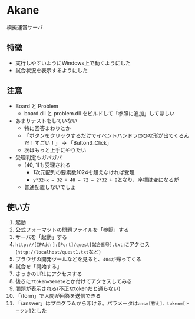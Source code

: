 # Akane
模擬運営サーバ

## 特徴

* 実行しやすいようにWindows上で動くようにした
* 試合状況を表示するようにした

## 注意

* Board と Problem
  * board.dll と problem.dll をビルドして「参照に追加」してほしい
* あまりテストをしていない
  * 特に回答まわりとか
  * 「ボタンをクリックするだけでイベントハンドラのひな形が出てくるんだ！すごい！」 → 「Button3_Click」
  * 次はもっと上手にやりたい
* 受理判定もガバガバ
  * (40, 1)も受理される
    * 1次元配列の要素数1024を超えなければ受理
    * `y*32+x = 32 + 40 = 72 = 2*32 + 8`となり、座標は変になるが
  * 普通配置しないでしょ

## 使い方
1. 起動
2. 公式フォーマットの問題ファイルを「参照」する
3. サーバを「起動」する
4. `http://[IPAddr]:[Port]/quest[試合番号].txt` にアクセス(`http://localhost/quest1.txt`など)
5. ブラウザの開発ツールなどを見ると、`404`が帰ってくる
6. 試合を「開始する」
7. さっきのURLにアクセスする
8. 後ろに`?token=Semete`とか付けてアクセスしてみる
9. 問題が表示される(不正なtokenだと通らない)
10. 「/form」で人間が回答を送信できる
11. 「/answer」はプログラムから叩ける。パラメータは`ans=[答え]、token=[トークン]`とした

